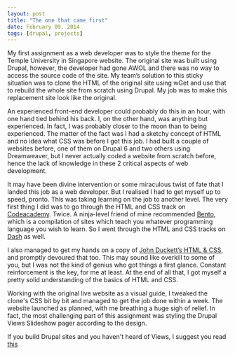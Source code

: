 ```yaml
---
layout: post
title: "The one that came first"
date: February 09, 2014
tags: [drupal, projects]
---
```

My first assignment as a web developer was to style the theme for the Temple University in Singapore website. The original site was built using Drupal, however, the developer had gone AWOL and there was no way to access the source code of the site. My team’s solution to this sticky situation was to clone the HTML of the original site using wGet and use that to rebuild the whole site from scratch using Drupal. My job was to make this replacement site look like the original.

An experienced front-end developer could probably do this in an hour, with one hand tied behind his back. I, on the other hand, was anything but experienced. In fact, I was probably closer to the moon than to being experienced. The matter of the fact was I had a sketchy concept of HTML and no idea what CSS was before I got this job. I had built a couple of websites before, one of them on Drupal 6 and two others using Dreamweaver, but I never actually coded a website from scratch before, hence the lack of knowledge in these 2 critical aspects of web development.

It may have been divine intervention or some miraculous twist of fate that I landed this job as a web developer. But I realised I had to get myself up to speed, pronto. This was taking learning on the job to another level. The very first thing I did was to go through the HTML and CSS track on [Codeacademy](http://www.codeacademy.com). Twice. A ninja-level friend of mine recommended [Bento](http://www.bentobox.io), which is a compilation of sites which teach you whatever programming language you wish to learn. So I went through the HTML and CSS tracks on [Dash](https://dash.generalassemb.ly/projects) as well. 

I also managed to get my hands on a copy of [John Duckett’s HTML & CSS](http://www.htmlandcssbook.com/), and promptly devoured that too. This may sound like overkill to some of you, but I was not the kind of genius who got things a first glance. Constant reinforcement is the key, for me at least. At the end of all that, I got myself a pretty solid understanding of the basics of HTML and CSS.

Working with the original live website as a visual guide, I tweaked the clone's CSS bit by bit and managed to get the job done within a week. The website launched as planned, with me breathing a huge sigh of relief. In fact, the most challenging part of this assignment was styling the Drupal Views Slideshow pager according to the design.

If you build Drupal sites and you haven't heard of Views, I suggest you read [this]()
